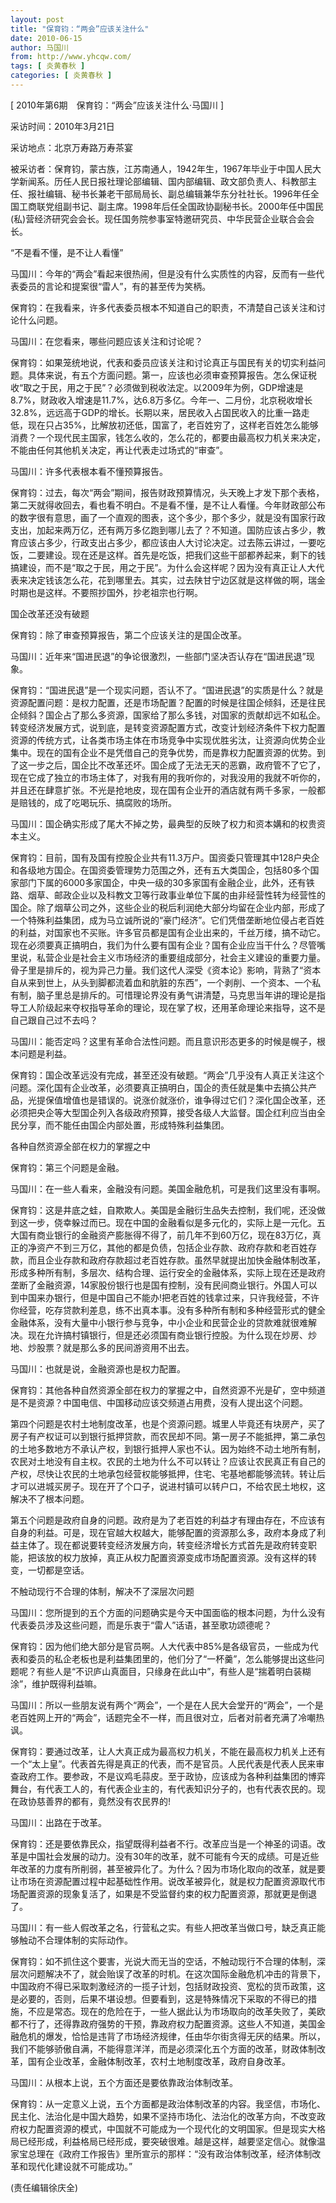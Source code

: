 ```yaml
---
layout: post
title: "保育钧：“两会”应该关注什么"
date: 2010-06-15
author: 马国川
from: http://www.yhcqw.com/
tags: [ 炎黄春秋 ]
categories: [ 炎黄春秋 ]
---
```



[ 2010年第6期　保育钧：“两会”应该关注什么·马国川 ]

采访时间：2010年3月21日

采访地点：北京万寿路万寿茶宴


被采访者：保育钧，蒙古族，江苏南通人，1942年生，1967年毕业于中国人民大学新闻系。历任人民日报社理论部编辑、国内部编辑、政文部负责人、科教部主任、报社编辑、秘书长兼老干部局局长、副总编辑兼华东分社社长。1996年任全国工商联党组副书记、副主席。1998年后任全国政协副秘书长。2000年任中国民(私)营经济研究会会长。现任国务院参事室特邀研究员、中华民营企业联合会会长。

“不是看不懂，是不让人看懂”

马国川：今年的“两会”看起来很热闹，但是没有什么实质性的内容，反而有一些代表委员的言论和提案很“雷人”，有的甚至传为笑柄。

保育钧：在我看来，许多代表委员根本不知道自己的职责，不清楚自己该关注和讨论什么问题。

马国川：在您看来，哪些问题应该关注和讨论呢？


保育钧：如果笼统地说，代表和委员应该关注和讨论真正与国民有关的切实利益问题。具体来说，有五个方面问题。第一，应该也必须审查预算报告。怎么保证税收“取之于民，用之于民”？必须做到税收法定。以2009年为例，GDP增速是8.7%，财政收入增速是11.7%，达6.8万多亿。今年一、二月份，北京税收增长32.8%，远远高于GDP的增长。长期以来，居民收入占国民收入的比重一路走低，现在只占35%，比解放初还低，国富了，老百姓穷了，这样老百姓怎么能够消费？一个现代民主国家，钱怎么收的，怎么花的，都要由最高权力机关来决定，不能由任何其他机关决定，再让代表走过场式的“审查”。

马国川：许多代表根本看不懂预算报告。


保育钧：过去，每次“两会”期间，报告财政预算情况，头天晚上才发下那个表格，第二天就得收回去，看也看不明白。不是看不懂，是不让人看懂。今年财政部公布的数字很有意思，画了一个直观的图表，这个多少，那个多少，就是没有国家行政支出，加起来两万亿，还有两万多亿跑到哪儿去了？不知道。国防应该占多少，教育应该占多少，行政支出占多少，都应该由人大讨论决定。过去陈云讲过，一要吃饭，二要建设。现在还是这样。首先是吃饭，把我们这些干部都养起来，剩下的钱搞建设，而不是“取之于民，用之于民”。为什么会这样呢？因为没有真正让人大代表来决定钱该怎么花，花到哪里去。其实，过去陕甘宁边区就是这样做的啊，瑞金时期也是这样。不要照抄国外，抄老祖宗也行啊。

国企改革还没有破题

保育钧：除了审查预算报告，第二个应该关注的是国企改革。

马国川：近年来“国进民退”的争论很激烈，一些部门坚决否认存在“国进民退”现象。


保育钧：“国进民退”是一个现实问题，否认不了。“国进民退”的实质是什么？就是资源配置问题：是权力配置，还是市场配置？配置的时候是往国企倾斜，还是往民企倾斜？国企占了那么多资源，国家给了那么多钱，对国家的贡献却远不如私企。转变经济发展方式，说到底，是转变资源配置方式，改变计划经济条件下权力配置资源的传统方式，让各类市场主体在市场竞争中实现优胜劣汰，让资源向优势企业集中。现在的国有企业不是凭借自己的竞争优势，而是靠权力配置资源的优势。到了这一步之后，国企比不改革还坏。国企成了无法无天的恶霸，政府管不了它了，现在它成了独立的市场主体了，对我有用的我听你的，对我没用的我就不听你的，并且还在肆意扩张。不光是抢地皮，现在国有企业开的酒店就有两千多家，一般都是赔钱的，成了吃喝玩乐、搞腐败的场所。

马国川：国企确实形成了尾大不掉之势，最典型的反映了权力和资本媾和的权贵资本主义。


保育钧：目前，国有及国有控股企业共有11.3万户。国资委只管理其中128户央企和各级地方国企。在国资委管理势力范围之外，还有五大类国企，包括80多个国家部门下属的6000多家国企，中央一级的30多家国有金融企业，此外，还有铁路、烟草、邮政企业以及科教文卫等行政事业单位下属的由非经营性转为经营性的国企。除了烟草公司之外，这些企业的税后利润绝大部分均留在企业内部，形成了一个特殊利益集团，成为马立诚所说的“豪门经济”。它们凭借垄断地位侵占老百姓的利益，对国家也不买账。许多官员都是国有企业出来的，千丝万缕，搞不动它。现在必须要真正搞明白，我们为什么要有国有企业？国有企业应当干什么？尽管嘴里说，私营企业是社会主义市场经济的重要组成部分，社会主义建设的重要力量。骨子里是排斥的，视为异己力量。我们这代人深受《资本论》影响，背熟了“资本自从来到世上，从头到脚都流着血和肮脏的东西”，一个剥削、一个资本、一个私有制，脑子里总是排斥的。可惜理论界没有勇气讲清楚，马克思当年讲的理论是指导工人阶级起来夺权指导革命的理论，现在掌了权，还用革命理论来指导，这不是自己跟自己过不去吗？

马国川：能否定吗？这里有革命合法性问题。而且意识形态更多的时候是幌子，根本问题是利益。


保育钧：国企改革远没有完成，甚至还没有破题。“两会”几乎没有人真正关注这个问题。深化国有企业改革，必须要真正搞明白，国企的责任就是集中去搞公共产品，光提保值增值也是错误的。说涨价就涨价，谁争得过它们？深化国企改革，还必须把央企等大型国企列入各级政府预算，接受各级人大监督。国企红利应当由全民分享，而不能任由国企内部处置，形成特殊利益集团。

各种自然资源全部在权力的掌握之中

保育钧：第三个问题是金融。

马国川：在一些人看来，金融没有问题。美国金融危机，可是我们这里没有事啊。


保育钧：这是井底之蛙，自欺欺人。美国是金融衍生品失去控制，我们呢，还没做到这一步，侥幸躲过而已。现在中国的金融看似是多元化的，实际上是一元化。五大国有商业银行的金融资产膨胀得不得了，前几年不到60万亿，现在83万亿，真正的净资产不到三万亿，其他的都是负债，包括企业存款、政府存款和老百姓存款，而且企业存款和政府存款超过老百姓存款。虽然早就提出加快金融体制改革，形成多种所有制，多层次、结构合理、运行安全的金融体系，实际上现在还是政府垄断了金融资源，14家股份银行也是国有控制，没有民间商业银行。外国人可以到中国来办银行，但是中国自己不能办!把老百姓的钱拿过来，只许我经营，不许你经营，吃存贷款利差息，练不出真本事。没有多种所有制和多种经营形式的健全金融体系，没有大量中小银行参与竞争，中小企业和民营企业的贷款难就很难解决。现在允许搞村镇银行，但是还必须国有商业银行控股。为什么现在炒房、炒地、炒股票？就是那么多的民间游资用不出去。

马国川：也就是说，金融资源也是权力配置。

保育钧：其他各种自然资源全部在权力的掌握之中，自然资源不光是矿，空中频道是不是资源？中国电信、中国移动应该交频道占用费，没有人提出这个问题。


第四个问题是农村土地制度改革，也是个资源问题。城里人毕竟还有块房产，买了房子有产权证可以到银行抵押贷款，而农民却不同。第一房子不能抵押，第二承包的土地多数地方不承认产权，到银行抵押人家也不认。因为始终不动土地所有制，农民对土地没有自主权。农民的土地为什么不可以转让？应该让农民真正有自己的产权，尽快让农民的土地承包经营权能够抵押，住宅、宅基地都能够流转。转让后才可以进城买房子。现在开了个口子，说进村镇可以转户口，不给农民土地权，这解决不了根本问题。


第五个问题是政府自身的问题。政府是为了老百姓的利益才有理由存在，不应该有自身的利益。可是，现在官越大权越大，能够配置的资源那么多，政府本身成了利益主体了。现在都说要转变经济发展方向，转变经济增长方式首先是政府转变职能，把该放的权力放掉，真正从权力配置资源变成市场配置资源。没有这样的转变，一切都是空话。

不触动现行不合理的体制，解决不了深层次问题

马国川：您所提到的五个方面的问题确实是今天中国面临的根本问题，为什么没有代表委员涉及这些问题，而是乐衷于“雷人”话语，甚至歌功颂德呢？


保育钧：因为他们绝大部分是官员啊。人大代表中85%是各级官员，一些成为代表和委员的私企老板也是利益集团里的，他们分了“一杯羹”，怎么能够提出这些问题呢？有些人是“不识庐山真面目，只缘身在此山中”，有些人是“揣着明白装糊涂”，维护既得利益嘛。

马国川：所以一些朋友说有两个“两会”，一个是在人民大会堂开的“两会”，一个是老百姓网上开的“两会”，话题完全不一样，而且很对立，后者对前者充满了冷嘲热讽。


保育钧：要通过改革，让人大真正成为最高权力机关，不能在最高权力机关上还有一个“太上皇”。代表首先得是真正的代表，而不是官员。人民代表是代表人民来审查政府工作。要参政，不是议鸡毛蒜皮。至于政协，应该成为各种利益集团的博弈舞台，有代表工人的，有代表企业主的，有代表知识分子的，也有代表农民的。现在政协慈善界的都有，竟然没有农民界的!

马国川：出路在于改革。


保育钧：还是要依靠民众，指望既得利益者不行。改革应当是一个神圣的词语。改革是中国社会发展的动力。没有30年的改革，就不可能有今天的成绩。可是近些年改革的力度有所削弱，甚至被异化了。为什么？因为市场化取向的改革，就是要让市场在资源配置过程中起基础性作用。说改革被异化，就是权力配置资源取代市场配置资源的现象复活了，如果是不受监督约束的权力配置资源，那就更是倒退了。

马国川：有一些人假改革之名，行营私之实。有些人把改革当做口号，缺乏真正能够触动不合理体制的实际动作。


保育钧：如不抓住这个要害，光说大而无当的空话，不触动现行不合理的体制，深层次问题解决不了，就会贻误了改革的时机。在这次国际金融危机冲击的背景下，中国政府不得已采取刺激经济的一揽子计划，包括财政投资、宽松的货币政策，这是必要的，否则，后果不堪设想。但要看到，这是特殊情况下采取的不得已的措施，不应是常态。现在的危险在于，一些人据此认为市场取向的改革失败了，美欧都不行了，还得靠政府强势的干预，靠政府权力配置资源。这些人不知道，美国金融危机的爆发，恰恰是违背了市场经济规律，任由华尔街贪得无厌的结果。所以，我们不能够骄傲自满，不能得意洋洋，而是必须深化五个方面的改革，财政体制改革，国有企业改革，金融体制改革，农村土地制度改革，政府自身改革。

马国川：从根本上说，五个方面还是要依靠政治体制改革。


保育钧：从一定意义上说，五个方面都是政治体制改革的内容。我坚信，市场化、民主化、法治化是中国大趋势，如果不坚持市场化、法治化的改革方向，不改变政府权力配置资源的模式，中国就不可能成为一个现代化的文明国家。但是现实大格局已经形成，利益格局已经形成，要突破很难。越是这样，越要坚定信心。就像温家宝总理在《政府工作报告》里所宣示的那样：“没有政治体制改革，经济体制改革和现代化建设就不可能成功。”

(责任编辑徐庆全)


